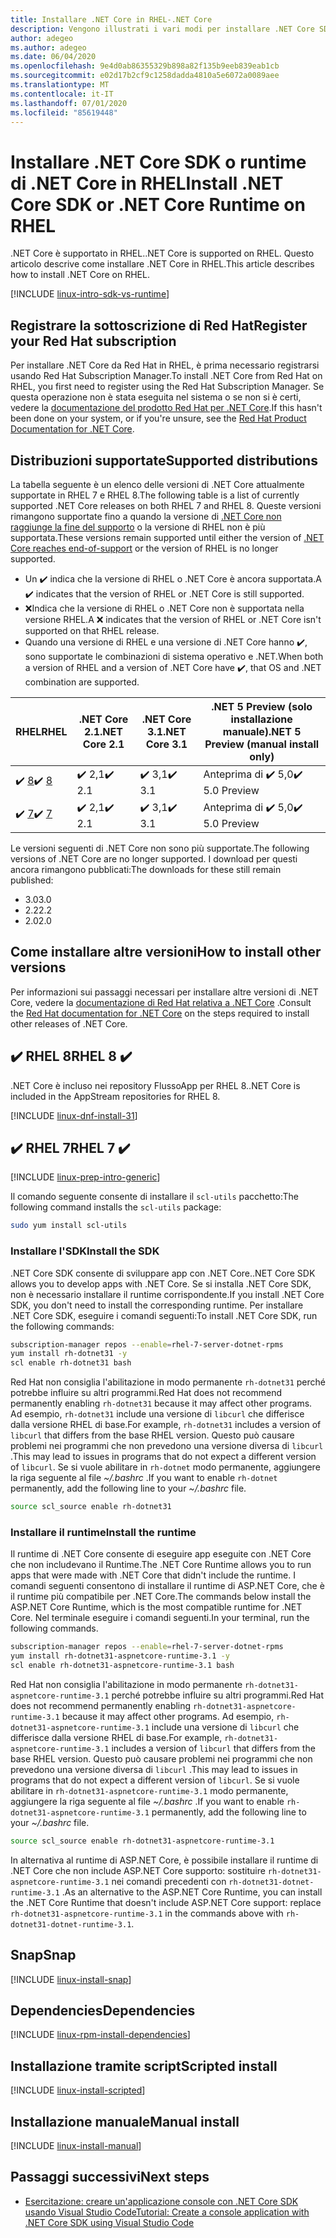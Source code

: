 ```yaml
---
title: Installare .NET Core in RHEL-.NET Core
description: Vengono illustrati i vari modi per installare .NET Core SDK e il runtime di .NET Core in RHEL.
author: adegeo
ms.author: adegeo
ms.date: 06/04/2020
ms.openlocfilehash: 9e4d0ab86355329b898a82f135b9eeb839eab1cb
ms.sourcegitcommit: e02d17b2cf9c1258dadda4810a5e6072a0089aee
ms.translationtype: MT
ms.contentlocale: it-IT
ms.lasthandoff: 07/01/2020
ms.locfileid: "85619448"
---
```

# <a name="install-net-core-sdk-or-net-core-runtime-on-rhel"></a><span data-ttu-id="04e47-103">Installare .NET Core SDK o runtime di .NET Core in RHEL</span><span class="sxs-lookup"><span data-stu-id="04e47-103">Install .NET Core SDK or .NET Core Runtime on RHEL</span></span>

<span data-ttu-id="04e47-104">.NET Core è supportato in RHEL.</span><span class="sxs-lookup"><span data-stu-id="04e47-104">.NET Core is supported on RHEL.</span></span> <span data-ttu-id="04e47-105">Questo articolo descrive come installare .NET Core in RHEL.</span><span class="sxs-lookup"><span data-stu-id="04e47-105">This article describes how to install .NET Core on RHEL.</span></span>

[!INCLUDE [linux-intro-sdk-vs-runtime](includes/linux-intro-sdk-vs-runtime.md)]

## <a name="register-your-red-hat-subscription"></a><span data-ttu-id="04e47-106">Registrare la sottoscrizione di Red Hat</span><span class="sxs-lookup"><span data-stu-id="04e47-106">Register your Red Hat subscription</span></span>

<span data-ttu-id="04e47-107">Per installare .NET Core da Red Hat in RHEL, è prima necessario registrarsi usando Red Hat Subscription Manager.</span><span class="sxs-lookup"><span data-stu-id="04e47-107">To install .NET Core from Red Hat on RHEL, you first need to register using the Red Hat Subscription Manager.</span></span> <span data-ttu-id="04e47-108">Se questa operazione non è stata eseguita nel sistema o se non si è certi, vedere la [documentazione del prodotto Red Hat per .NET Core](https://access.redhat.com/documentation/net_core/).</span><span class="sxs-lookup"><span data-stu-id="04e47-108">If this hasn't been done on your system, or if you're unsure, see the [Red Hat Product Documentation for .NET Core](https://access.redhat.com/documentation/net_core/).</span></span>

## <a name="supported-distributions"></a><span data-ttu-id="04e47-109">Distribuzioni supportate</span><span class="sxs-lookup"><span data-stu-id="04e47-109">Supported distributions</span></span>

<span data-ttu-id="04e47-110">La tabella seguente è un elenco delle versioni di .NET Core attualmente supportate in RHEL 7 e RHEL 8.</span><span class="sxs-lookup"><span data-stu-id="04e47-110">The following table is a list of currently supported .NET Core releases on both RHEL 7 and RHEL 8.</span></span> <span data-ttu-id="04e47-111">Queste versioni rimangono supportate fino a quando la versione di [.NET Core non raggiunge la fine del supporto](https://dotnet.microsoft.com/platform/support/policy/dotnet-core) o la versione di RHEL non è più supportata.</span><span class="sxs-lookup"><span data-stu-id="04e47-111">These versions remain supported until either the version of [.NET Core reaches end-of-support](https://dotnet.microsoft.com/platform/support/policy/dotnet-core) or the version of RHEL is no longer supported.</span></span>

- <span data-ttu-id="04e47-112">Un ✔️ indica che la versione di RHEL o .NET Core è ancora supportata.</span><span class="sxs-lookup"><span data-stu-id="04e47-112">A ✔️ indicates that the version of RHEL or .NET Core is still supported.</span></span>
- <span data-ttu-id="04e47-113">❌Indica che la versione di RHEL o .NET Core non è supportata nella versione RHEL.</span><span class="sxs-lookup"><span data-stu-id="04e47-113">A ❌ indicates that the version of RHEL or .NET Core isn't supported on that RHEL release.</span></span>
- <span data-ttu-id="04e47-114">Quando una versione di RHEL e una versione di .NET Core hanno ✔️, sono supportate le combinazioni di sistema operativo e .NET.</span><span class="sxs-lookup"><span data-stu-id="04e47-114">When both a version of RHEL and a version of .NET Core have ✔️, that OS and .NET combination are supported.</span></span>

| <span data-ttu-id="04e47-115">RHEL</span><span class="sxs-lookup"><span data-stu-id="04e47-115">RHEL</span></span>                   | <span data-ttu-id="04e47-116">.NET Core 2.1</span><span class="sxs-lookup"><span data-stu-id="04e47-116">.NET Core 2.1</span></span> | <span data-ttu-id="04e47-117">.NET Core 3.1</span><span class="sxs-lookup"><span data-stu-id="04e47-117">.NET Core 3.1</span></span> | <span data-ttu-id="04e47-118">.NET 5 Preview (solo installazione manuale)</span><span class="sxs-lookup"><span data-stu-id="04e47-118">.NET 5 Preview (manual install only)</span></span> |
|--------------------------|---------------|---------------|----------------|
| <span data-ttu-id="04e47-119">✔️ [8](#rhel-8-)</span><span class="sxs-lookup"><span data-stu-id="04e47-119">✔️ [8](#rhel-8-)</span></span> | <span data-ttu-id="04e47-120">✔️ 2,1</span><span class="sxs-lookup"><span data-stu-id="04e47-120">✔️ 2.1</span></span>        | <span data-ttu-id="04e47-121">✔️ 3,1</span><span class="sxs-lookup"><span data-stu-id="04e47-121">✔️ 3.1</span></span>        | <span data-ttu-id="04e47-122">Anteprima di ✔️ 5,0</span><span class="sxs-lookup"><span data-stu-id="04e47-122">✔️ 5.0 Preview</span></span> |
| <span data-ttu-id="04e47-123">✔️ [7](#rhel-7-)</span><span class="sxs-lookup"><span data-stu-id="04e47-123">✔️ [7](#rhel-7-)</span></span> | <span data-ttu-id="04e47-124">✔️ 2,1</span><span class="sxs-lookup"><span data-stu-id="04e47-124">✔️ 2.1</span></span>        | <span data-ttu-id="04e47-125">✔️ 3,1</span><span class="sxs-lookup"><span data-stu-id="04e47-125">✔️ 3.1</span></span>        | <span data-ttu-id="04e47-126">Anteprima di ✔️ 5,0</span><span class="sxs-lookup"><span data-stu-id="04e47-126">✔️ 5.0 Preview</span></span> |

<span data-ttu-id="04e47-127">Le versioni seguenti di .NET Core non sono più supportate.</span><span class="sxs-lookup"><span data-stu-id="04e47-127">The following versions of .NET Core are no longer supported.</span></span> <span data-ttu-id="04e47-128">I download per questi ancora rimangono pubblicati:</span><span class="sxs-lookup"><span data-stu-id="04e47-128">The downloads for these still remain published:</span></span>

- <span data-ttu-id="04e47-129">3.0</span><span class="sxs-lookup"><span data-stu-id="04e47-129">3.0</span></span>
- <span data-ttu-id="04e47-130">2.2</span><span class="sxs-lookup"><span data-stu-id="04e47-130">2.2</span></span>
- <span data-ttu-id="04e47-131">2.0</span><span class="sxs-lookup"><span data-stu-id="04e47-131">2.0</span></span>

## <a name="how-to-install-other-versions"></a><span data-ttu-id="04e47-132">Come installare altre versioni</span><span class="sxs-lookup"><span data-stu-id="04e47-132">How to install other versions</span></span>

<span data-ttu-id="04e47-133">Per informazioni sui passaggi necessari per installare altre versioni di .NET Core, vedere la [documentazione di Red Hat relativa a .NET Core](https://access.redhat.com/documentation/net_core/) .</span><span class="sxs-lookup"><span data-stu-id="04e47-133">Consult the [Red Hat documentation for .NET Core](https://access.redhat.com/documentation/net_core/) on the steps required to install other releases of .NET Core.</span></span>

## <a name="rhel-8-"></a><span data-ttu-id="04e47-134">✔️ RHEL 8</span><span class="sxs-lookup"><span data-stu-id="04e47-134">RHEL 8 ✔️</span></span>

<span data-ttu-id="04e47-135">.NET Core è incluso nei repository FlussoApp per RHEL 8.</span><span class="sxs-lookup"><span data-stu-id="04e47-135">.NET Core is included in the AppStream repositories for RHEL 8.</span></span>

[!INCLUDE [linux-dnf-install-31](includes/linux-install-31-dnf.md)]

## <a name="rhel-7-"></a><span data-ttu-id="04e47-136">✔️ RHEL 7</span><span class="sxs-lookup"><span data-stu-id="04e47-136">RHEL 7 ✔️</span></span>

[!INCLUDE [linux-prep-intro-generic](includes/linux-prep-intro-generic.md)]

<span data-ttu-id="04e47-137">Il comando seguente consente di installare il `scl-utils` pacchetto:</span><span class="sxs-lookup"><span data-stu-id="04e47-137">The following command installs the `scl-utils` package:</span></span>

```bash
sudo yum install scl-utils
```

### <a name="install-the-sdk"></a><span data-ttu-id="04e47-138">Installare l'SDK</span><span class="sxs-lookup"><span data-stu-id="04e47-138">Install the SDK</span></span>

<span data-ttu-id="04e47-139">.NET Core SDK consente di sviluppare app con .NET Core.</span><span class="sxs-lookup"><span data-stu-id="04e47-139">.NET Core SDK allows you to develop apps with .NET Core.</span></span> <span data-ttu-id="04e47-140">Se si installa .NET Core SDK, non è necessario installare il runtime corrispondente.</span><span class="sxs-lookup"><span data-stu-id="04e47-140">If you install .NET Core SDK, you don't need to install the corresponding runtime.</span></span> <span data-ttu-id="04e47-141">Per installare .NET Core SDK, eseguire i comandi seguenti:</span><span class="sxs-lookup"><span data-stu-id="04e47-141">To install .NET Core SDK, run the following commands:</span></span>

```bash
subscription-manager repos --enable=rhel-7-server-dotnet-rpms
yum install rh-dotnet31 -y
scl enable rh-dotnet31 bash
```

<span data-ttu-id="04e47-142">Red Hat non consiglia l'abilitazione in modo permanente `rh-dotnet31` perché potrebbe influire su altri programmi.</span><span class="sxs-lookup"><span data-stu-id="04e47-142">Red Hat does not recommend permanently enabling `rh-dotnet31` because it may affect other programs.</span></span> <span data-ttu-id="04e47-143">Ad esempio, `rh-dotnet31` include una versione di `libcurl` che differisce dalla versione RHEL di base.</span><span class="sxs-lookup"><span data-stu-id="04e47-143">For example, `rh-dotnet31` includes a version of `libcurl` that differs from the base RHEL version.</span></span> <span data-ttu-id="04e47-144">Questo può causare problemi nei programmi che non prevedono una versione diversa di `libcurl` .</span><span class="sxs-lookup"><span data-stu-id="04e47-144">This may lead to issues in programs that do not expect a different version of `libcurl`.</span></span> <span data-ttu-id="04e47-145">Se si vuole abilitare in `rh-dotnet` modo permanente, aggiungere la riga seguente al file _~/.bashrc_ .</span><span class="sxs-lookup"><span data-stu-id="04e47-145">If you want to enable `rh-dotnet` permanently, add the following line to your _~/.bashrc_ file.</span></span>

```bash
source scl_source enable rh-dotnet31
```

### <a name="install-the-runtime"></a><span data-ttu-id="04e47-146">Installare il runtime</span><span class="sxs-lookup"><span data-stu-id="04e47-146">Install the runtime</span></span>

<span data-ttu-id="04e47-147">Il runtime di .NET Core consente di eseguire app eseguite con .NET Core che non includevano il Runtime.</span><span class="sxs-lookup"><span data-stu-id="04e47-147">The .NET Core Runtime allows you to run apps that were made with .NET Core that didn't include the runtime.</span></span> <span data-ttu-id="04e47-148">I comandi seguenti consentono di installare il runtime di ASP.NET Core, che è il runtime più compatibile per .NET Core.</span><span class="sxs-lookup"><span data-stu-id="04e47-148">The commands below install the ASP.NET Core Runtime, which is the most compatible runtime for .NET Core.</span></span> <span data-ttu-id="04e47-149">Nel terminale eseguire i comandi seguenti.</span><span class="sxs-lookup"><span data-stu-id="04e47-149">In your terminal, run the following commands.</span></span>

```bash
subscription-manager repos --enable=rhel-7-server-dotnet-rpms
yum install rh-dotnet31-aspnetcore-runtime-3.1 -y
scl enable rh-dotnet31-aspnetcore-runtime-3.1 bash
```

<span data-ttu-id="04e47-150">Red Hat non consiglia l'abilitazione in modo permanente `rh-dotnet31-aspnetcore-runtime-3.1` perché potrebbe influire su altri programmi.</span><span class="sxs-lookup"><span data-stu-id="04e47-150">Red Hat does not recommend permanently enabling `rh-dotnet31-aspnetcore-runtime-3.1` because it may affect other programs.</span></span> <span data-ttu-id="04e47-151">Ad esempio, `rh-dotnet31-aspnetcore-runtime-3.1` include una versione di `libcurl` che differisce dalla versione RHEL di base.</span><span class="sxs-lookup"><span data-stu-id="04e47-151">For example, `rh-dotnet31-aspnetcore-runtime-3.1` includes a version of `libcurl` that differs from the base RHEL version.</span></span> <span data-ttu-id="04e47-152">Questo può causare problemi nei programmi che non prevedono una versione diversa di `libcurl` .</span><span class="sxs-lookup"><span data-stu-id="04e47-152">This may lead to issues in programs that do not expect a different version of `libcurl`.</span></span> <span data-ttu-id="04e47-153">Se si vuole abilitare in `rh-dotnet31-aspnetcore-runtime-3.1` modo permanente, aggiungere la riga seguente al file _~/.bashrc_ .</span><span class="sxs-lookup"><span data-stu-id="04e47-153">If you want to enable `rh-dotnet31-aspnetcore-runtime-3.1` permanently, add the following line to your _~/.bashrc_ file.</span></span>

```bash
source scl_source enable rh-dotnet31-aspnetcore-runtime-3.1
```

<span data-ttu-id="04e47-154">In alternativa al runtime di ASP.NET Core, è possibile installare il runtime di .NET Core che non include ASP.NET Core supporto: sostituire `rh-dotnet31-aspnetcore-runtime-3.1` nei comandi precedenti con `rh-dotnet31-dotnet-runtime-3.1` .</span><span class="sxs-lookup"><span data-stu-id="04e47-154">As an alternative to the ASP.NET Core Runtime, you can install the .NET Core Runtime that doesn't include ASP.NET Core support: replace `rh-dotnet31-aspnetcore-runtime-3.1` in the commands above with `rh-dotnet31-dotnet-runtime-3.1`.</span></span>

## <a name="snap"></a><span data-ttu-id="04e47-155">Snap</span><span class="sxs-lookup"><span data-stu-id="04e47-155">Snap</span></span>

[!INCLUDE [linux-install-snap](includes/linux-install-snap.md)]

## <a name="dependencies"></a><span data-ttu-id="04e47-156">Dependencies</span><span class="sxs-lookup"><span data-stu-id="04e47-156">Dependencies</span></span>

[!INCLUDE [linux-rpm-install-dependencies](includes/linux-rpm-install-dependencies.md)]

## <a name="scripted-install"></a><span data-ttu-id="04e47-157">Installazione tramite script</span><span class="sxs-lookup"><span data-stu-id="04e47-157">Scripted install</span></span>

[!INCLUDE [linux-install-scripted](includes/linux-install-scripted.md)]

## <a name="manual-install"></a><span data-ttu-id="04e47-158">Installazione manuale</span><span class="sxs-lookup"><span data-stu-id="04e47-158">Manual install</span></span>

[!INCLUDE [linux-install-manual](includes/linux-install-manual.md)]

## <a name="next-steps"></a><span data-ttu-id="04e47-159">Passaggi successivi</span><span class="sxs-lookup"><span data-stu-id="04e47-159">Next steps</span></span>

- [<span data-ttu-id="04e47-160">Esercitazione: creare un'applicazione console con .NET Core SDK usando Visual Studio Code</span><span class="sxs-lookup"><span data-stu-id="04e47-160">Tutorial: Create a console application with .NET Core SDK using Visual Studio Code</span></span>](../tutorials/with-visual-studio-code.md)
